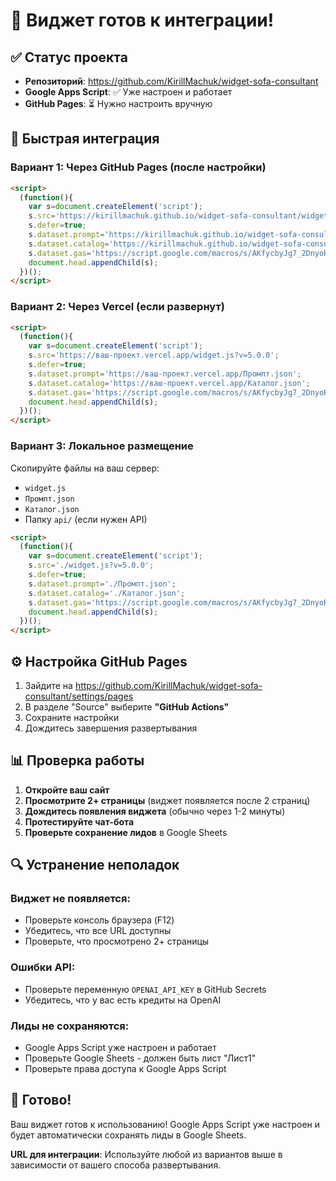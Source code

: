 # 🚀 Виджет готов к интеграции!

## ✅ Статус проекта

- **Репозиторий**: https://github.com/KirillMachuk/widget-sofa-consultant
- **Google Apps Script**: ✅ Уже настроен и работает
- **GitHub Pages**: ⏳ Нужно настроить вручную

## 🔧 Быстрая интеграция

### Вариант 1: Через GitHub Pages (после настройки)

```html
<script>
  (function(){
    var s=document.createElement('script');
    s.src='https://kirillmachuk.github.io/widget-sofa-consultant/widget.js?v=5.0.0';
    s.defer=true;
    s.dataset.prompt='https://kirillmachuk.github.io/widget-sofa-consultant/Промпт.json';
    s.dataset.catalog='https://kirillmachuk.github.io/widget-sofa-consultant/Каталог.json';
    s.dataset.gas='https://script.google.com/macros/s/AKfycbyJg7_2DnyoROYCl_TrH4G7jzHTUD8MJnVy7Suf62o4m7zOA9nzPqKSP_pmUKXFaV3T7w/exec';
    document.head.appendChild(s);
  })();
</script>
```

### Вариант 2: Через Vercel (если развернут)

```html
<script>
  (function(){
    var s=document.createElement('script');
    s.src='https://ваш-проект.vercel.app/widget.js?v=5.0.0';
    s.defer=true;
    s.dataset.prompt='https://ваш-проект.vercel.app/Промпт.json';
    s.dataset.catalog='https://ваш-проект.vercel.app/Каталог.json';
    s.dataset.gas='https://script.google.com/macros/s/AKfycbyJg7_2DnyoROYCl_TrH4G7jzHTUD8MJnVy7Suf62o4m7zOA9nzPqKSP_pmUKXFaV3T7w/exec';
    document.head.appendChild(s);
  })();
</script>
```

### Вариант 3: Локальное размещение

Скопируйте файлы на ваш сервер:
- `widget.js`
- `Промпт.json`
- `Каталог.json`
- Папку `api/` (если нужен API)

```html
<script>
  (function(){
    var s=document.createElement('script');
    s.src='./widget.js?v=5.0.0';
    s.defer=true;
    s.dataset.prompt='./Промпт.json';
    s.dataset.catalog='./Каталог.json';
    s.dataset.gas='https://script.google.com/macros/s/AKfycbyJg7_2DnyoROYCl_TrH4G7jzHTUD8MJnVy7Suf62o4m7zOA9nzPqKSP_pmUKXFaV3T7w/exec';
    document.head.appendChild(s);
  })();
</script>
```

## ⚙️ Настройка GitHub Pages

1. Зайдите на https://github.com/KirillMachuk/widget-sofa-consultant/settings/pages
2. В разделе "Source" выберите **"GitHub Actions"**
3. Сохраните настройки
4. Дождитесь завершения развертывания

## 📊 Проверка работы

1. **Откройте ваш сайт**
2. **Просмотрите 2+ страницы** (виджет появляется после 2 страниц)
3. **Дождитесь появления виджета** (обычно через 1-2 минуты)
4. **Протестируйте чат-бота**
5. **Проверьте сохранение лидов** в Google Sheets

## 🔍 Устранение неполадок

### Виджет не появляется:
- Проверьте консоль браузера (F12)
- Убедитесь, что все URL доступны
- Проверьте, что просмотрено 2+ страницы

### Ошибки API:
- Проверьте переменную `OPENAI_API_KEY` в GitHub Secrets
- Убедитесь, что у вас есть кредиты на OpenAI

### Лиды не сохраняются:
- Google Apps Script уже настроен и работает
- Проверьте Google Sheets - должен быть лист "Лист1"
- Проверьте права доступа к Google Apps Script

## 🎯 Готово!

Ваш виджет готов к использованию! Google Apps Script уже настроен и будет автоматически сохранять лиды в Google Sheets.

**URL для интеграции**: Используйте любой из вариантов выше в зависимости от вашего способа развертывания.
